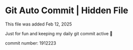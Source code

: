 # Git Auto Commit | Hidden File

This file was added Feb 12, 2025

Just for fun and keeping my daily git commit active 🤪

commit number: 1912223
